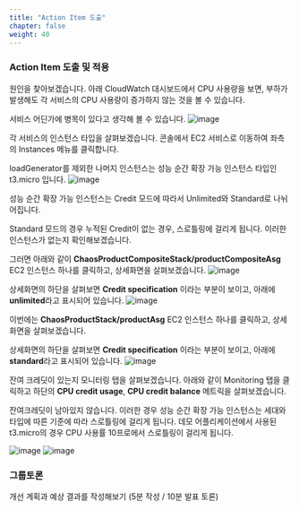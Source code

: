 ```yaml
---
title: "Action Item 도출"
chapter: false
weight: 40
---
```


### Action Item 도출 및 적용
원인을 찾아보겠습니다. 아래 CloudWatch 대시보드에서 CPU 사용량을 보면, 부하가 발생해도 각 서비스의 CPU 사용량이 증가하지 않는 것을 볼 수 있습니다.

서비스 어딘가에 병목이 있다고 생각해 볼 수 있습니다.
![image](/images/20_ec2/experiment04_04.png)

각 서비스의 인스턴스 타입을 살펴보겠습니다. 콘솔에서 EC2 서비스로 이동하여 좌측의 Instances 메뉴를 클릭합니다.

loadGenerator를 제외한 나머지 인스턴스는 성능 순간 확장 가능 인스턴스 타입인 t3.micro 입니다.
![image](/images/20_ec2/experiment04_05.png)

성능 순간 확장 가능 인스턴스는 Credit 모드에 따라서 Unlimited와 Standard로 나뉘어집니다.

Standard 모드의 경우 누적된 Credit이 없는 경우, 스로틀링에 걸리게 됩니다. 이러한 인스턴스가 없는지 확인해보겠습니다.


그러면 아래와 같이 **ChaosProductCompositeStack/productCompositeAsg** EC2 인스턴스 하나를 클릭하고, 상세화면을 살펴보겠습니다.
![image](/images/20_ec2/experiment04_06.png)

상세화면의 하단을 살펴보면 **Credit specification** 이라는 부분이 보이고, 아래에 **unlimited**라고 표시되어 있습니다.
![image](/images/20_ec2/experiment04_07.png)

이번에는 **ChaosProductStack/productAsg** EC2 인스턴스 하나를 클릭하고, 상세화면을 살펴보겠습니다.

상세화면의 하단을 살펴보면 **Credit specification** 이라는 부분이 보이고, 아래에 **standard**라고 표시되어 있습니다.
![image](/images/20_ec2/experiment04_08.png)

잔여 크레딧이 있는지 모니터링 탭을 살펴보겠습니다. 아래와 같이 Monitoring 탭을 클릭하고 하단의 **CPU credit usage**, **CPU credit balance** 메트릭을 살펴보겠습니다.

잔여크레딧이 남아있지 않습니다. 이러한 경우 성능 순간 확장 가능 인스턴스는 세대와 타입에 따른 기준에 따라 스로틀링에 걸리게 됩니다.
데모 어플리케이션에서 사용된 t3.micro의 경우 CPU 사용률 10프로에서 스로틀링이 걸리게 됩니다.

![image](/images/20_ec2/experiment04_09.png)
![image](/images/20_ec2/experiment04_10.png)

### 그룹토론

개선 계획과 예상 결과를 작성해보기 (5분 작성 / 10분 발표 토론)